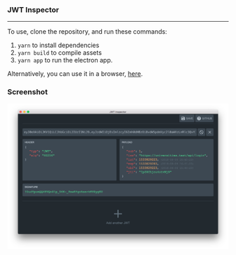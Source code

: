 ### JWT Inspector

---

To use, clone the repository, and run these commands:

1. `yarn` to install dependencies
1. `yarn build` to compile assets
1. `yarn app` to run the electron app.

Alternatively, you can use it in a browser, [here](http://jwt.jaketaylor.co).

### Screenshot

![Screenshot](./screenshot.png)
